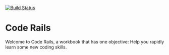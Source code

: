 [![Build Status](https://www.gitbook.io/button/status/book/brookr/code-rails)](https://www.gitbook.io/book/brookr/code-rails/activity)
# Code Rails

Welcome to Code Rails, a workbook that has one objective: Help you rapidly learn some new coding skills.
